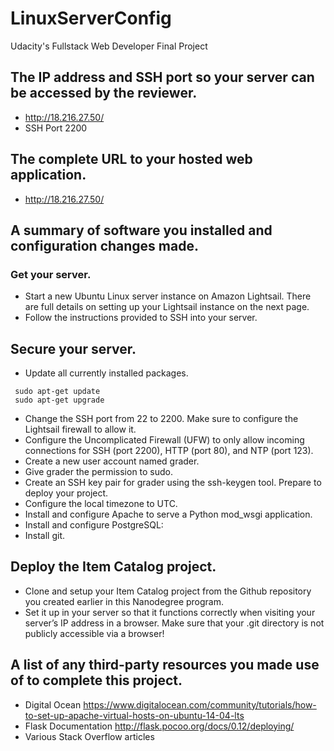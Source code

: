 # LinuxServerConfig
Udacity's Fullstack Web Developer Final Project
## The IP address and SSH port so your server can be accessed by the reviewer.
  * http://18.216.27.50/
  * SSH Port 2200
## The complete URL to your hosted web application.
  * http://18.216.27.50/
## A summary of software you installed and configuration changes made.
### Get your server.
* Start a new Ubuntu Linux server instance on Amazon Lightsail. There are full details on setting up your Lightsail instance on the next page.
* Follow the instructions provided to SSH into your server.
## Secure your server.
* Update all currently installed packages.
 ``` 
  sudo apt-get update
  sudo apt-get upgrade
 ```
* Change the SSH port from 22 to 2200. Make sure to configure the Lightsail firewall to allow it.
* Configure the Uncomplicated Firewall (UFW) to only allow incoming connections for SSH (port 2200), HTTP (port 80), and NTP (port 123).
* Create a new user account named grader.
* Give grader the permission to sudo.
* Create an SSH key pair for grader using the ssh-keygen tool.
Prepare to deploy your project.
* Configure the local timezone to UTC.
* Install and configure Apache to serve a Python mod_wsgi application.
* Install and configure PostgreSQL:
* Install git.
## Deploy the Item Catalog project.
* Clone and setup your Item Catalog project from the Github repository you created earlier in this Nanodegree program.
* Set it up in your server so that it functions correctly when visiting your server’s IP address in a browser. Make sure that your .git directory is not publicly accessible via a browser!
## A list of any third-party resources you made use of to complete this project.
 * Digital Ocean https://www.digitalocean.com/community/tutorials/how-to-set-up-apache-virtual-hosts-on-ubuntu-14-04-lts
 * Flask Documentation http://flask.pocoo.org/docs/0.12/deploying/
 * Various Stack Overflow articles
  
  
